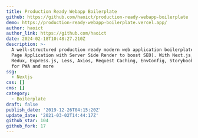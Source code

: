 ```yaml
---
title: Production Ready Webapp Boilerplate
github: https://github.com/haoict/production-ready-webapp-boilerplate
demo: https://production-ready-webapp-boilerplate.vercel.app/
author: haoict
author_link: https://github.com/haoict
date: 2024-02-18T10:48:27.210Z
description: >-
  A well-structured production ready modern web application boilerplate (Single
  Page Application with Server Side Render to boost SEO). With Next.js, React,
  Redux, Express.js, Less, Axios, Request Caching, EnvConfig, Storybook, Workbox
  for PWA and more
ssg:
  - Nextjs
css: []
cms: []
category:
  - Boilerplate
draft: false
publish_date: '2019-12-26T04:15:20Z'
update_date: '2021-03-02T14:44:17Z'
github_star: 104
github_fork: 17
---
```

